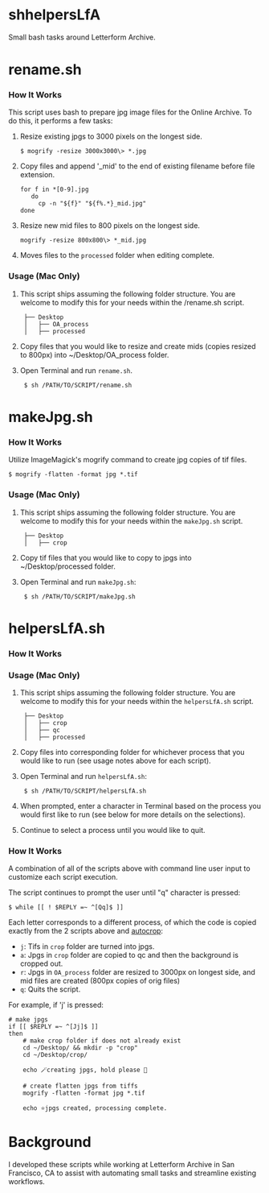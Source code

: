 # shhelpersLfA
 Small bash tasks around Letterform Archive.

# rename.sh

### How It Works
This script uses bash to prepare jpg image files for the Online Archive. To do this, it performs a few tasks: 

1. Resize existing jpgs to 3000 pixels on the longest side. 

       $ mogrify -resize 3000x3000\> *.jpg  
   
2. Copy files and append '_mid' to the end of existing filename before file extension.  

       for f in *[0-9].jpg  
          do 
            cp -n "${f}" "${f%.*}_mid.jpg"
       done

3. Resize new mid files to 800 pixels on the longest side. 

       mogrify -resize 800x800\> *_mid.jpg

4. Moves files to the `processed` folder when editing complete. 

### Usage (Mac Only)

1. This script ships assuming the following folder structure. You are welcome to modify this for your needs within the /rename.sh script.

        ├── Desktop
        │   ├── OA_process
        │   ├── processed

2. Copy files that you would like to resize and create mids (copies resized to 800px) into ~/Desktop/OA_process folder. 

3. Open Terminal and run `rename.sh`. 
      
        $ sh /PATH/TO/SCRIPT/rename.sh 
        
# makeJpg.sh

### How It Works 

Utilize ImageMagick's mogrify command to create jpg copies of tif files. 

    $ mogrify -flatten -format jpg *.tif

### Usage (Mac Only)
1. This script ships assuming the following folder structure. You are welcome to modify this for your needs within the `makeJpg.sh` script. 

        ├── Desktop
        │   ├── crop

2. Copy tif files that you would like to copy to jpgs into ~/Desktop/processed folder. 

3. Open Terminal and run `makeJpg.sh`: 

        $ sh /PATH/TO/SCRIPT/makeJpg.sh 

# helpersLfA.sh

### How It Works



### Usage (Mac Only) 

1. This script ships assuming the following folder structure. You are welcome to modify this for your needs within the `helpersLfA.sh` script. 

        ├── Desktop
        │   ├── crop
        │   ├── qc
        │   ├── processed

2. Copy files into corresponding folder for whichever process that you would like to run (see usage notes above for each script). 

3. Open Terminal and run `helpersLfA.sh`: 

        $ sh /PATH/TO/SCRIPT/helpersLfA.sh 

4. When prompted, enter a character in Terminal based on the process you would first like to run (see below for more details on the selections).  

5. Continue to select a process until you would like to quit. 

### How It Works
A combination of all of the scripts above with command line user input to customize each script execution. 

The script continues to prompt the user until "q" character is pressed: 

    $ while [[ ! $REPLY =~ ^[Qq]$ ]] 

Each letter corresponds to a different process, of which the code is copied exactly from the 2 scripts above and [autocrop](https://github.com/elliswmartin/autocropLfA/blob/85c9591d4c998e8d62e71494234da52d38808b6a/autocrop.sh): 

* `j`: Tifs in `crop` folder are turned into jpgs.
* `a`: Jpgs in `crop` folder are copied to qc and then the background is cropped out. 
* `r`: Jpgs in `OA_process` folder are resized to 3000px on longest side, and mid files are created (800px copies of orig files)    
* `q`: Quits the script. 

For example, if 'j' is pressed: 

```
# make jpgs
if [[ $REPLY =~ ^[Jj]$ ]]
then
    # make crop folder if does not already exist
    cd ~/Desktop/ && mkdir -p "crop" 
    cd ~/Desktop/crop/

    echo 🪄creating jpgs, hold please 🚀

    # create flatten jpgs from tiffs
    mogrify -flatten -format jpg *.tif

    echo ⭐jpgs created, processing complete. 
 ```   
    
# Background 
I developed these scripts while working at Letterform Archive in San Francisco, CA to assist with automating small tasks and streamline existing workflows. 
